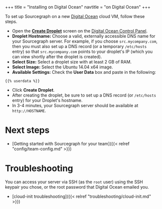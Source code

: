 +++
title = "Installing on Digital Ocean"
navtitle = "on Digital Ocean"
+++

To set up Sourcegraph on a new [Digital Ocean](https://www.digitalocean.com/) cloud VM, follow these steps.

* Open the [**Create Droplet**](https://cloud.digitalocean.com/droplets/new) screen on the [Digital Ocean Control Panel](https://cloud.digitalocean.com/).
* **Droplet Hostname:** Choose a valid, externally accessible DNS name for your Sourcegraph server. For example, if you choose `src.mycompany.com`, then you must also set up a DNS record (or a temporary `/etc/hosts` entry) so that `src.mycompany.com` points to your droplet's IP (which you can view shortly after the droplet is created).
* **Select Size:** Select a droplet size with at least 2 GB of RAM.
* **Select Image:** Select the Ubuntu 14.04 x64 image.
* **Available Settings:** Check the **User Data** box and paste in the following:
```
{{% userdata %}}
```
* Click **Create Droplet**.
* After creating the droplet, be sure to set up a DNS record (or `/etc/hosts` entry) for your Droplet's hostname.
* In 3-4 minutes, your Sourcegraph server should be available at `http://HOSTNAME`.

# Next steps

* [Getting started with Sourcegraph for your team]({{< relref "config/team-config.md" >}})

# Troubleshooting

You can access your server via SSH (as the `root` user) using the SSH
keypair you chose, or the root password that Digital Ocean emailed
you.

* [cloud-init troubleshooting]({{< relref "troubleshooting/cloud-init.md" >}})
